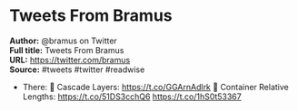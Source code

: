 # Tweets From Bramus

**Author:** @bramus on Twitter  
**Full title:** Tweets From Bramus  
**URL:** https://twitter.com/bramus  
**Source:** #tweets #twitter #readwise

- There:
  🔗 Cascade Layers: https://t.co/GGArnAdlrk
  🔗 Container Relative Lengths: https://t.co/51DS3cchQ6 https://t.co/1hS0t53367 
   
